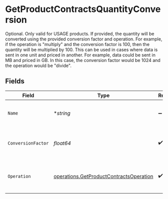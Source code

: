 # GetProductContractsQuantityConversion

Optional. Only valid for USAGE products. If provided, the quantity will be converted using the provided conversion factor and operation. For example, if the operation is "multiply" and the conversion factor is 100, then the quantity will be multiplied by 100. This can be used in cases where data is sent in one unit and priced in another.  For example, data could be sent in MB and priced in GB. In this case, the conversion factor would be 1024 and the operation would be "divide".


## Fields

| Field                                                                                              | Type                                                                                               | Required                                                                                           | Description                                                                                        |
| -------------------------------------------------------------------------------------------------- | -------------------------------------------------------------------------------------------------- | -------------------------------------------------------------------------------------------------- | -------------------------------------------------------------------------------------------------- |
| `Name`                                                                                             | **string*                                                                                          | :heavy_minus_sign:                                                                                 | Optional name for this conversion.                                                                 |
| `ConversionFactor`                                                                                 | *float64*                                                                                          | :heavy_check_mark:                                                                                 | The factor to multiply or divide the quantity by.                                                  |
| `Operation`                                                                                        | [operations.GetProductContractsOperation](../../models/operations/getproductcontractsoperation.md) | :heavy_check_mark:                                                                                 | The operation to perform on the quantity                                                           |